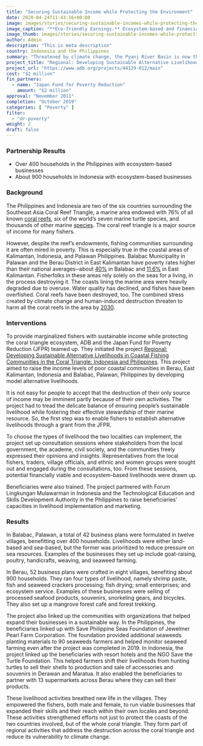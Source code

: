 ```yaml
---
title: "Securing Sustainable Income while Protecting the Environment"
date: 2020-04-24T11:43:16+08:00
image: images/stories/securing-sustainable-incomes-while-protecting-the-environment.jpg
image_caption: "**Eco-friendly Earnings.** Ecosystem-based and financially viable businesses have increased the incomes of fisherfolks in two coastal communities in Palawan, Philippines and East Kalimantan, Indonesia."
image_thumb: images/stories/securing-sustainable-incomes-while-protecting-the-environment-th.jpg
author: Admin
description: "This is meta description"
country: Indonesia and the Philippines
summary: "Threatened by climate change, the Pyanj River Basin is now the center of climate-proofing activities, thanks to a collaborative project by ADB and the Japan Fund for Poverty Reduction."
project_title: "Regional: Developing Sustainable Alternative Livelihoods in Coastal Fishing Communities in the Coral Triangle: Indonesia and Philippines"
project_url: "https://www.adb.org/projects/44129-012/main"
cost: "$2 million"
fin_partners: 
  - name: "Japan Fund for Poverty Reduction"
    amount: "$2 million"
approval: "November 2011"
completion: "October 2019"
categories: [ "Poverty​" ]
filter:
  - "dr-poverty"
weight: 2
draft: false
---
```


### Partnership Results

<ul class="dr-results">
  <li><i class="icon-check-circle"></i> Over 400 households in the Philippines with ecosystem-based businesses</li>
  <li><i class="icon-check-circle"></i> About 900 households in Indonesia with ecosystem-based businesses</li>
</ul>

### Background
The Philippines and Indonesia  are two of the six countries surrounding the Southeast Asia Coral Reef Triangle, a marine area endowed with 76% of all known [coral reefs](https://www.adb.org/multimedia/coral-triangle), six of the world’s seven marine turtle species, and thousands of other marine [species](http://pdf.wri.org/reefs_at_risk_revisited_coral_triangle.pdf). The coral reef triangle is a major source of income for many fishers.

However, despite the reef’s endowments, fishing communities surrounding it are often mired in poverty. This is especially true in the coastal areas of Kalimantan, Indonesia, and Palawan Philippines. Balabac Municipality in Palawan and the Berau District in East Kalimantan have poverty rates higher than their national averages─about [40%](https://iwlearn.net/resolveuid/f985066d-4ed9-4b6d-9694-4c10df50d9d6) in Balabac and [11.6%](https://www.adb.org/sites/default/files/project-document/63730/38479-022-ino-tacr-04.pdf) in East Kalimantan. Fisherfolks in these areas rely solely on the seas for a living, in the process destroying it. The coasts lining the marine area were heavily degraded due to overuse. Water quality has declined, and fishes have been overfished. Coral reefs have been destroyed, too. The combined stress created by climate change and human-induced destruction threaten to harm all the coral reefs in the area by [2030](http://pdf.wri.org/reefs_at_risk_revisited_coral_triangle.pdf). 

### Interventions

To provide marginalized fishers with sustainable income while protecting the coral triangle ecosystem, ADB and the Japan Fund for Poverty Reduction (JFPR) teamed up. They initiated the project [Regional: Developing Sustainable Alternative Livelihoods in Coastal Fishing Communities in the Coral Triangle: Indonesia and Philippines](https://www.adb.org/projects/44129-012/main). This project aimed to raise the income levels of poor coastal communities in Berau, East Kalimantan, Indonesia and Balabac, Palawan, Philippines by developing model alternative livelihoods.

It is not easy for people to accept that the destruction of their only source of income may be imminent partly because of their own activities. The project had to tread the delicate balance of ensuring people’s sustainable livelihood while fostering their effective stewardship of their marine resource. So, the first step was to enable fishers to establish alternative livelihoods through a grant from the JFPR. 

To choose the types of livelihood the two localities can implement, the project set up consultation sessions where stakeholders from the local government, the academe, civil society, and the communities freely expressed their opinions and insights. Representatives from the local fishers, traders, village officials, and ethnic and women groups were sought out and engaged during the consultations, too. From these sessions, potential financially viable and ecosystem-based livelihoods were drawn up. 
 
Beneficiaries were also trained. The project partnered with Forum Lingkungan Mulawarman in Indonesia and the Technological Education and Skills Development Authority in the Philippines to raise beneficiaries’ capacities in livelihood implementation and marketing. 

### Results

In Balabac, Palawan, a total of 42 business plans were formulated in twelve villages, benefitting over 400 households. Livelihoods were either land-based and sea-based, but the former was prioritized to reduce pressure on sea resources. Examples of the businesses they set up include goat-raising, poultry, handicrafts, weaving, and seaweed farming. 

In Berau, 52 business plans were crafted in eight villages, benefiting about 900 households. They ran four types of livelihood, namely shrimp paste, fish and seaweed crackers processing; fish drying; small enterprises; and ecosystem service. Examples of these businesses were selling of processed seafood products, souvenirs, snorkeling gears, and bicycles. They also set up a mangrove forest café and forest trekking. 

The project also linked up the communities with organizations that helped expand their businesses in a sustainable way. In the Philippines, the beneficiaries linked up with Save Philippine Seas Foundation of Jewelmer Pearl Farm Corporation. The foundation provided additional seaweeds planting materials to 90 seaweeds farmers and helped monitor seaweed farming even after the project was completed in 2019. In Indonesia, the project linked up the beneficiaries with resort hotels and the NGO Save the Turtle Foundation. This helped farmers shift their livelihoods from hunting turtles to sell their shells to production and sale of accessories and souvenirs in Derawan and Maratua. It also enabled the beneficiaries to partner with 13 supermarkets across Berau where they can sell their products. 

These livelihood activities breathed new life in the villages. They empowered the fishers, both male and female, to run viable businesses that expanded their skills and their reach within their own locales and beyond. These activities strengthened efforts not just to protect the coasts of the two countries involved, but of the whole coral triangle. They form part of regional activities that address the destruction across the coral triangle and reduce its vulnerability to climate change.